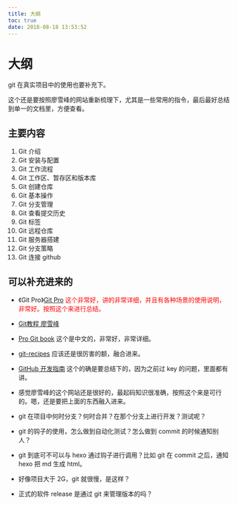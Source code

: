 ```yaml
---
title: 大纲
toc: true
date: 2018-08-18 13:53:52
---
```


# 大纲

git 在真实项目中的使用也要补充下。

这个还是要按照廖雪峰的网站重新梳理下，尤其是一些常用的指令，最后最好总结到单一的文档里，方便查看。

## 主要内容

1. Git 介绍
2. Git 安装与配置
3. Git 工作流程
4. Git 工作区、暂存区和版本库
5. Git 创建仓库
6. Git 基本操作
7. Git 分支管理
8. Git 查看提交历史
9. Git 标签
10. Git 远程仓库
11. Git 服务器搭建
12. Git 分支策略
13. Git 连接 github



## 可以补充进来的



- 《Git Pro》[Git Pro](https://git-scm.com/book/zh/v2) <span style="color:red;">这个非常好，讲的非常详细，并且有各种场景的使用说明，非常好。按照这个来进行总结。</span>







- [Git教程 廖雪峰](https://www.liaoxuefeng.com/wiki/0013739516305929606dd18361248578c67b8067c8c017b000)
- [Pro Git book](https://git-scm.com/book/zh/v2) 这个是中文的，非常好，非常详细。
- [git-recipes](https://github.com/geeeeeeeeek/git-recipes) 应该还是很厉害的额，融合进来。
- [GitHub 开发指南](http://wiki.jikexueyuan.com/project/github-developer-guides/) 这个的确是要总结下的，因为之前过 key 的问题，里面都有讲。


- 感觉廖雪峰的这个网站还是很好的，最起码知识很准确，按照这个来是可行的。嗯，还是要把上面的东西融入进来。
- git 在项目中何时分支？何时合并？在那个分支上进行开发？测试呢？
- git 的钩子的使用，怎么做到自动化测试？怎么做到 commit 的时候通知别人？
- git 到底可不可以与 hexo 通过钩子进行调用？比如 git 在 commit 之后，通知 hexo 把 md 生成 html。
- 好像项目大于 2G，git 就很慢，是这样？
- 正式的软件 release 是通过 git 来管理版本的吗？
